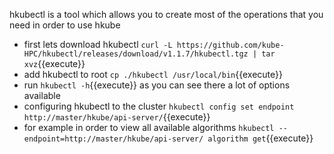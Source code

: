 
hkubectl is a tool which allows you to create most of the operations that you need in order to use hkube

 - first lets download hkubectl  `curl -L https://github.com/kube-HPC/hkubectl/releases/download/v1.1.7/hkubectl.tgz | tar xvz`{{execute}}
 - add hkubectl to root `cp ./hkubectl /usr/local/bin`{{execute}}
 - run `hkubectl -h`{{execute}} as you can see there a lot of options available 
 - configuring hkubectl to the cluster `hkubectl config set endpoint http://master/hkube/api-server/`{{execute}}
 - for example in order to view all available algorithms `hkubectl --endpoint=http://master/hkube/api-server/ algorithm get`{{execute}}

